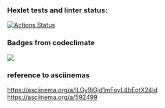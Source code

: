 ### Hexlet tests and linter status:
[![Actions Status](https://github.com/nuuska-muikkunen/java-project-61/workflows/hexlet-check/badge.svg)](https://github.com/nuuska-muikkunen/java-project-61/actions)
### Badges from codeclimate
<a href="https://codeclimate.com/github/nuuska-muikkunen/java-project-61/maintainability"><img src="https://api.codeclimate.com/v1/badges/882ed6eb915ee099d98f/maintainability" /></a>
### reference to asciinemas
https://asciinema.org/a/lLGy9iGjd1mFoyL4bEotX24ld
https://asciinema.org/a/592499

